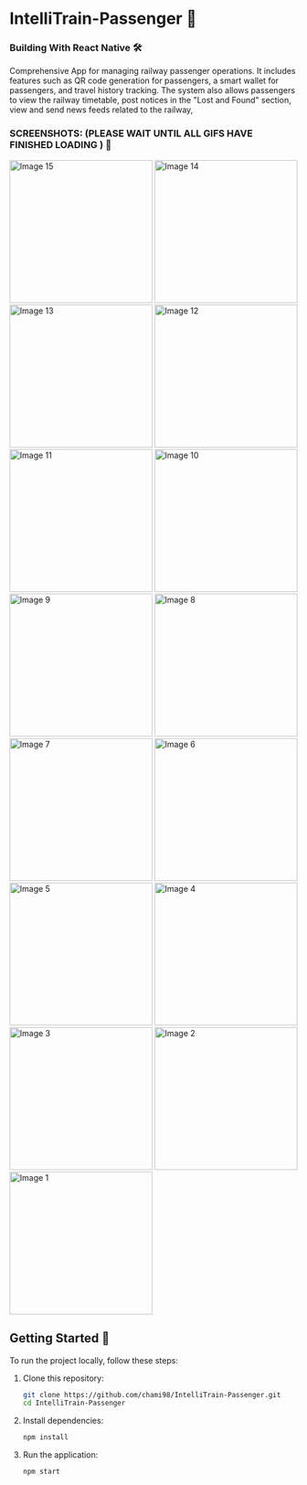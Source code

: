 ﻿# IntelliTrain-Passenger 🚆
 
### Building With React Native 🛠️
 
Comprehensive App for managing railway passenger operations. It includes features such as QR code generation for passengers, a smart wallet for passengers, and travel history tracking. The system also allows passengers to view the railway timetable, post notices in the "Lost and Found" section, view and send news feeds related to the railway,

### SCREENSHOTS: (PLEASE WAIT UNTIL ALL GIFS HAVE FINISHED LOADING ) 📸

<img src="https://github.com/chami98/IntelliTrain-Passenger/assets/68820649/fda3309d-1b07-4935-8eb9-e4a05fddbf79" alt="Image 15" width="250">
<img src="https://github.com/chami98/IntelliTrain-Passenger/assets/68820649/cbb0293d-6b47-4915-a8c7-3b282881e58c" alt="Image 14" width="250">
<img src="https://github.com/chami98/IntelliTrain-Passenger/assets/68820649/01b1ec14-e27b-4af0-82ee-5453b8521d74" alt="Image 13" width="250">
<img src="https://github.com/chami98/IntelliTrain-Passenger/assets/68820649/5b0af876-e080-4dfb-9ad8-293e1c994e53" alt="Image 12" width="250">
<img src="https://github.com/chami98/IntelliTrain-Passenger/assets/68820649/00e687ca-62ef-409d-b411-e0316bfd377d" alt="Image 11" width="250">
<img src="https://github.com/chami98/IntelliTrain-Passenger/assets/68820649/0f44441e-4a29-4cb2-be8a-e156a7e52ff3" alt="Image 10" width="250">
<img src="https://github.com/chami98/IntelliTrain-Passenger/assets/68820649/70539601-e4d8-479b-928a-17ca1cd050f2" alt="Image 9" width="250">
<img src="https://github.com/chami98/IntelliTrain-Passenger/assets/68820649/01551e80-9008-4e35-b9ee-c38c6ffe5391" alt="Image 8" width="250">
<img src="https://github.com/chami98/IntelliTrain-Passenger/assets/68820649/08476c66-8a47-447e-8431-a314a3767c4e" alt="Image 7" width="250">
<img src="https://github.com/chami98/IntelliTrain-Passenger/assets/68820649/1f5aaec6-67ee-43c2-82fc-57040344f051" alt="Image 6" width="250">
<img src="https://github.com/chami98/IntelliTrain-Passenger/assets/68820649/bc2b2d94-e121-4981-ae31-22fd2147cf56" alt="Image 5" width="250">
<img src="https://github.com/chami98/IntelliTrain-Passenger/assets/68820649/b21e7ea9-52c9-4988-bbc9-4d668247dca1" alt="Image 4" width="250">
<img src="https://github.com/chami98/IntelliTrain-Passenger/assets/68820649/ae78d23b-1add-4cc3-b0c3-045a24978519" alt="Image 3" width="250">
<img src="https://github.com/chami98/IntelliTrain-Passenger/assets/68820649/97ff655b-9aec-4784-9688-a39891539f5e" alt="Image 2" width="250">
<img src="https://github.com/chami98/IntelliTrain-Passenger/assets/68820649/e0edfa12-16e0-48fb-95c5-d5d6e3c5a389" alt="Image 1" width="250">

## Getting Started 🚀

To run the project locally, follow these steps:

1. Clone this repository:

   ```bash
   git clone https://github.com/chami98/IntelliTrain-Passenger.git
   cd IntelliTrain-Passenger

2. Install dependencies:

   ```bash
   npm install

3. Run the application:

   ```bash
   npm start
